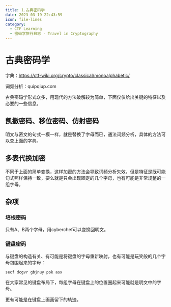 ```yaml
---
title: 1.古典密码学
date: 2023-03-19 22:43:59
icon: file-lines
category:
  - CTF Learning
  - 密码学旅行日志 - Travel in Cryptography
---
```

# 古典密码学

字典：https://ctf-wiki.org/crypto/classical/monoalphabetic/

词频分析：quipqiup.com

古典密码学形式众多，用现代的方法破解较为简单，下面仅仅给出关键的特征以及必要的一些信息。

## 凯撒密码、移位密码、仿射密码


明文与密文的句式一模一样，就是替换了字母而已，通法词频分析，具体的方法可以查上面的字典。

## 多表代换加密


不同于上面的简单变换，这样加密的方法会导致词频分析失效，但是特征是既可能句式照样保持一致，要么就是只会出现固定的几个字母，也有可能是非常规整的一组字母。

## 杂项


### 培根密码

只有A、B两个字母，用cyberchef可以变换回明文。

### 键盘密码

与键盘的构造有关、有可能是将键盘的字母重新映射，也有可能是玩笑般的几个字母包围起来的字母：

```
secf dcgvr gbjnuy pok asx
```

在大家常见的键盘布局下，每组字母在键盘上的位置圈起来可能就是明文中的字母。

更有可能是在键盘上画画留下的轨迹。
